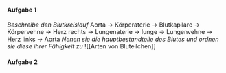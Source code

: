 #### Aufgabe 1
*Beschreibe den Blutkreislauf*
Aorta -> Körperaterie -> Blutkapilare -> Körpervehne -> Herz rechts -> Lungenaterie -> lunge -> Lungenvehne -> Herz links -> Aorta
*Nenen sie die hauptbestandteile des Blutes und ordnen sie diese ihrer Fähigkeit zu*
![[Arten von Bluteilchen]]

#### Aufgabe 2
